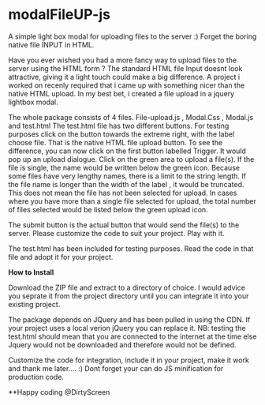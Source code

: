 # modalFileUP-js
A simple light box modal for uploading files to the server :) Forget the boring native file INPUT in HTML. 

Have you ever wished you had a more fancy way to upload files to the server using the HTML form ? 
The standard HTML file Input doesnt look attractive, giving it a light touch could make a big difference. 
A project i worked on recenly required that i came up with something nicer than the native HTML upload. 
In my best bet, i created a file upload in a jquery lightbox modal. 

The whole package consists of 4 files. File-upload.js , Modal.Css , Modal.js and test.html 
The test.html file has two different buttons. For testing purposes click on the button towards the extreme right, with the label choose file. That is the native HTML file upload button. To see the difference, you can now click on the first button labelled Trigger. It would pop up an upload dialogue. Click on the green area to upload a file(s). If the file is single, the name would be written below the green icon. Because some files have very lengthy names, there is a limit to the string length. If the file name is longer than the width of the label , it would be truncated. This does not mean the file has not been selected for upload. 
In cases where you have more than a single file selected for upload, the total number of files selected would be listed below the green upload icon. 

The submit button is the actual button that would send the file(s) to the server. Please customize the code to suit your project. Play with it. 

The test.html has been included for testing purposes. Read the code in that file and adopt it for your project. 

**How to Install** 
 
Download the ZIP file and extract to a directory of choice. I would advice you seprate it from the project directory until you can integrate it into your existing project. 

The package depends on JQuery and has been pulled in using the CDN. If your project uses a local verion jQuery you can replace it. NB: testing the test.html should mean that you are connected to the internet at the time else Jquery would not be downloaded and therefore would not be defined. 

Customize the code for integration, include it in your project, make it work and thank me later.... :) 
Dont forget your can do JS minification for production code. 

**Happy coding @DirtyScreen 
